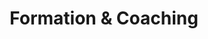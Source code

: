---
title: "Formation & Coaching"
icon: "🚀"
order: 3
description: "Formez vos équipes aux meilleures pratiques tech et product. Accompagnement personnalisé et formation sur mesure."
features:
  - "Formation équipes"
  - "Coaching CTO"
  - "Best practices"
feature_type: "tags"
---
